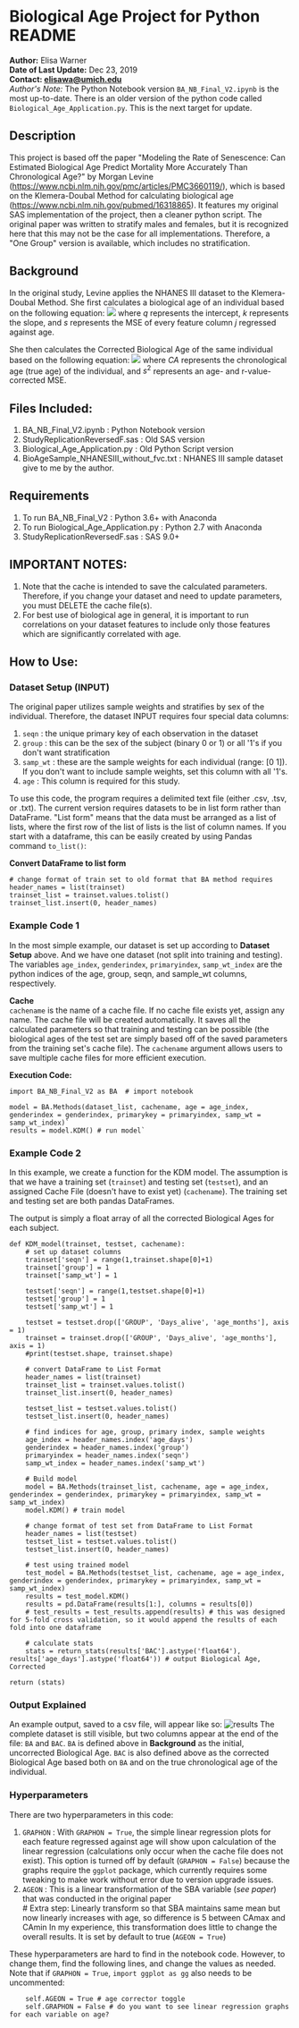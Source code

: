 # Biological Age Project for Python README

**Author:** Elisa Warner  
**Date of Last Update:** Dec 23, 2019  
**Contact: elisawa@umich.edu**  
_Author's Note:_ The Python Notebook version `BA_NB_Final_V2.ipynb` is the most up-to-date. There is an older version of the python code called `Biological_Age_Application.py`. This is the next target for update.

## Description
This project is based off the paper "Modeling the Rate of Senescence: Can Estimated Biological Age Predict Mortality More Accurately Than Chronological Age?" by Morgan Levine (https://www.ncbi.nlm.nih.gov/pmc/articles/PMC3660119/), which is based on the Klemera-Doubal Method for calculating biological age (https://www.ncbi.nlm.nih.gov/pubmed/16318865). It features my original SAS implementation of the project, then a cleaner python script. The original paper was written to stratify males and females, but it is recognized here that this may not be the case for all implementations. Therefore, a "One Group" version is available, which includes no stratification.

## Background
In the original study, Levine applies the NHANES III dataset to the Klemera-Doubal Method. She first calculates a biological age of an individual based on the following equation:
![](BA.png)
where $q$ represents the intercept, $k$ represents the slope, and $s$ represents the MSE of every feature column $j$ regressed against age.  

She then calculates the Corrected Biological Age of the same individual based on the following equation:
![](BAC.png)
where $CA$ represents the chronological age (true age) of the individual, and $s^2$ represents an age- and r-value-corrected MSE.

## Files Included:
1. BA_NB_Final_V2.ipynb : Python Notebook version
2. StudyReplicationReversedF.sas : Old SAS version
3. Biological_Age_Application.py : Old Python Script version
4. BioAgeSample_NHANESIII_without_fvc.txt : NHANES III sample dataset give to me by the author.

## Requirements
1. To run BA_NB_Final_V2 : Python 3.6+ with Anaconda
2. To run Biological_Age_Application.py : Python 2.7 with Anaconda
3. StudyReplicationReversedF.sas : SAS 9.0+

## IMPORTANT NOTES: 
1. Note that the cache is intended to save the calculated parameters. Therefore, if you change your dataset and need to update parameters, you must DELETE the cache file(s).  
2. For best use of biological age in general, it is important to run correlations on your dataset features to include only those features which are significantly correlated with age.

## How to Use:
### Dataset Setup (INPUT)
The original paper utilizes sample weights and stratifies by sex of the individual. Therefore, the dataset INPUT requires four special data columns:  
1. `seqn` : the unique primary key of each observation in the dataset  
2. `group` : this can be the sex of the subject (binary 0 or 1) or all '1's if you don't want stratification  
3. `samp_wt` : these are the sample weights for each individual (range: [0 1]). If you don't want to include sample weights, set this column with all '1's.  
4. `age` : This column is required for this study.  

To use this code, the program requires a delimited text file (either .csv, .tsv, or .txt). The current version requires datasets to be in list form rather than DataFrame. "List form" means that the data must be arranged as a list of lists, where the first row of the list of lists is the list of column names. If you start with a dataframe, this can be easily created by using Pandas command `to_list()`:  

**Convert DataFrame to list form**  

    # change format of train set to old format that BA method requires
    header_names = list(trainset)
    trainset_list = trainset.values.tolist()
    trainset_list.insert(0, header_names)

### Example Code 1
In the most simple example, our dataset is set up according to **Dataset Setup** above. And we have one dataset (not split into training and testing). The variables `age_index`, `genderindex`, `primaryindex`, `samp_wt_index` are the python indices of the age, group, seqn, and sample_wt columns, respectively. 

**Cache**  
`cachename` is the name of a cache file. If no cache file exists yet, assign any name. The cache file will be created automatically. It saves all the calculated parameters so that training and testing can be possible (the biological ages of the test set are simply based off of the saved parameters from the training set's cache file). The `cachename` argument allows users to save multiple cache files for more efficient execution.

**Execution Code:**

    import BA_NB_Final_V2 as BA  # import notebook

    model = BA.Methods(dataset_list, cachename, age = age_index, genderindex = genderindex, primarykey = primaryindex, samp_wt = samp_wt_index)`
    results = model.KDM() # run model`

### Example Code 2
In this example, we create a function for the KDM model. The assumption is that we have a training set (`trainset`) and testing set (`testset`), and an assigned Cache File (doesn't have to exist yet) (`cachename`). The training set and testing set are both pandas DataFrames.

The output is simply a float array of all the corrected Biological Ages for each subject.


    def KDM_model(trainset, testset, cachename):
        # set up dataset columns
        trainset['seqn'] = range(1,trainset.shape[0]+1)
        trainset['group'] = 1
        trainset['samp_wt'] = 1

        testset['seqn'] = range(1,testset.shape[0]+1)
        testset['group'] = 1
        testset['samp_wt'] = 1
    
        testset = testset.drop(['GROUP', 'Days_alive', 'age_months'], axis = 1)
        trainset = trainset.drop(['GROUP', 'Days_alive', 'age_months'], axis = 1)
        #print(testset.shape, trainset.shape)
    
        # convert DataFrame to List Format
        header_names = list(trainset)
        trainset_list = trainset.values.tolist()
        trainset_list.insert(0, header_names)
    
        testset_list = testset.values.tolist()
        testset_list.insert(0, header_names)
    
        # find indices for age, group, primary index, sample weights
        age_index = header_names.index('age_days')
        genderindex = header_names.index('group')
        primaryindex = header_names.index('seqn')
        samp_wt_index = header_names.index('samp_wt')
    
        # Build model
        model = BA.Methods(trainset_list, cachename, age = age_index, genderindex = genderindex, primarykey = primaryindex, samp_wt = samp_wt_index)
        model.KDM() # train model
    
        # change format of test set from DataFrame to List Format
        header_names = list(testset)
        testset_list = testset.values.tolist()
        testset_list.insert(0, header_names)
    
        # test using trained model
        test_model = BA.Methods(testset_list, cachename, age = age_index, genderindex = genderindex, primarykey = primaryindex, samp_wt = samp_wt_index)
        results = test_model.KDM()
        results = pd.DataFrame(results[1:], columns = results[0])
        # test_results = test_results.append(results) # this was designed for 5-fold cross validation, so it would append the results of each fold into one dataframe

        # calculate stats
        stats = return_stats(results['BAC'].astype('float64'), results['age_days'].astype('float64')) # output Biological Age, Corrected
    
    return (stats)

### Output Explained
An example output, saved to a csv file, will appear like so:
![results](Output_ex.png)
The complete dataset is still visible, but two columns appear at the end of the file: `BA` and `BAC`. `BA` is defined above in **Background** as the initial, uncorrected Biological Age. `BAC` is also defined above as the corrected Biological Age based both on `BA` and on the true chronological age of the individual.

### Hyperparameters
There are two hyperparameters in this code:  
1. `GRAPHON` : With `GRAPHON = True`, the simple linear regression plots for each feature regressed against age will show upon calculation of the linear regression (calculations only occur when the cache file does not exist). This option is turned off by default (`GRAPHON = False`) because the graphs require the `ggplot` package, which currently requires some tweaking to make work without error due to version upgrade issues.  
2. `AGEON` : This is a linear transformation of the SBA variable (_see paper_) that was conducted in the original paper  
            # Extra step: Linearly transform so that SBA maintains same mean but now linearly increases with age, so difference is 5 between CAmax and CAmin
In my experience, this transformation does little to change the overall results. It is set by default to true (`AGEON = True`)  

These hyperparameters are hard to find in the notebook code. However, to change them, find the following lines, and change the values as needed. Note that if `GRAPHON = True`, `import ggplot as gg` also needs to be uncommented:

        self.AGEON = True # age corrector toggle
        self.GRAPHON = False # do you want to see linear regression graphs for each variable on age?
